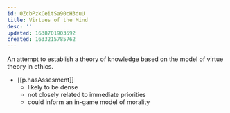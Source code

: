 ```yaml
---
id: 0ZcbPzkCeitSa90cH3duU
title: Virtues of the Mind
desc: ''
updated: 1638701903592
created: 1633215785762
---
```


An attempt to establish a theory of knowledge based on the model of virtue theory in ethics.

- [[p.hasAssesment]]
  - likely to be dense
  - not closely related to immediate priorities
  - could inform an in-game model of morality
